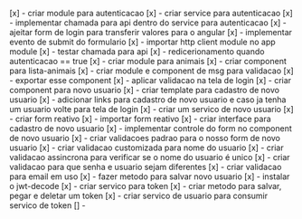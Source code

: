 [x] - criar module para autenticacao
[x] - criar service para autenticacao
[x] - implementar chamada para api dentro do service para autenticacao
[x] - ajeitar form de login para transferir valores para o angular
[x] - implementar evento de submit do formulario
[x] - importar http client module no app module
[x] - testar chamada para api
[x] - redicerionamento quando autenticacao == true
[x] - criar module para animais
[x] - criar component para lista-animais
[x] - criar module e component de msg para validacao
[x] - exportar esse component
[x] - aplicar validacao na tela de login
[x] - criar component para novo usuario
[x] - criar template para cadastro de novo usuario
[x] - adicionar links para cadastro de novo usuario e caso ja tenha um usuario volte para tela de login
[x] - criar um servico de novo usuario
[x] - criar form reativo
[x] - importar form reativo
[x] - criar interface para cadastro de novo usuario
[x] - implementar controle do form no component de novo usuario
[x] - criar validacoes padrao para o nosso form de novo usuario
[x] - criar validacao customizada para nome do usuario
[x] - criar validacao assincrona para verificar se o nome do usuario é unico
[x] - criar validacao para que senha e usuario sejam diferentes
[x] - criar validacao para email em uso
[x] - fazer metodo para salvar novo usuario
[x] - instalar o jwt-decode
[x] - criar servico para token
[x] - criar metodo para salvar, pegar e deletar um token
[x] - criar servico de usuario para consumir servico de token
[] -
